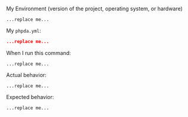 My Environment (version of the project, operating system, or hardware)

```
...replace me...
```

My `phpda.yml`:

```json
...replace me...
```

When I run this command:

```
...replace me...
```

Actual behavior:

```
...replace me...
```

Expected behavior:

```
...replace me...
```
